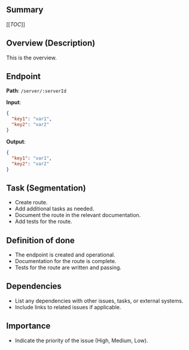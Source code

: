 ## Summary

[[_TOC_]]

## Overview (Description)

This is the overview.

## Endpoint

**Path**: `/server/:serverId`

**Input**:

```json
{
  "key1": "var1",
  "key2": "var2"
}
```

**Output**:

```json
{
  "key1": "var1",
  "key2": "var2"
}
```

## Task (Segmentation)

- Create route.
- Add additional tasks as needed.
- Document the route in the relevant documentation.
- Add tests for the route.

## Definition of done

- The endpoint is created and operational.
- Documentation for the route is complete.
- Tests for the route are written and passing.

## Dependencies

- List any dependencies with other issues, tasks, or external systems.
- Include links to related issues if applicable.

## Importance

- Indicate the priority of the issue (High, Medium, Low).
